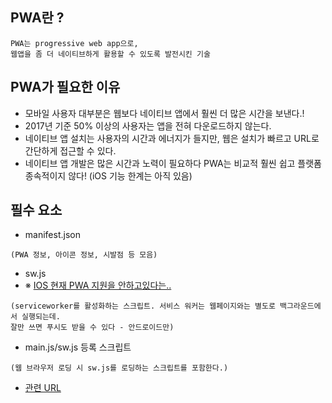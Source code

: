 ## PWA란 ?
```
PWA는 progressive web app으로,
웹앱을 좀 더 네이티브하게 활용할 수 있도록 발전시킨 기술
```

## PWA가 필요한 이유

- 모바일 사용자 대부분은 웹보다 네이티브 앱에서 훨씬 더 많은 시간을 보낸다.!
- 2017년 기준 50% 이상의 사용자는 앱을 전혀 다운로드하지 않는다.
- 네이티브 앱 설치는 사용자의 시간과 에너지가 들지만, 웹은 설치가 빠르고 URL로 간단하게 접근할 수 있다.
- 네이티브 앱 개발은 많은 시간과 노력이 필요하다 PWA는 비교적 훨씬 쉽고 플랫폼 종속적이지 않다! (iOS 기능 한계는 아직 있음)


## 필수 요소
- manifest.json
```
(PWA 정보, 아이콘 정보, 시발점 등 모음)
```
- sw.js
- ※ [IOS 현재 PWA 지원을 안하고있다는..](https://yozm.wishket.com/magazine/detail/537/)
```
(serviceworker를 활성화하는 스크립트. 서비스 워커는 웹페이지와는 별도로 백그라운드에서 실행되는데. 
잘만 쓰면 푸시도 받을 수 있다 - 안드로이드만)
```
- main.js/sw.js 등록 스크립트
```
(웹 브라우저 로딩 시 sw.js를 로딩하는 스크립트를 포함한다.)
```

- [관련 URL](https://velog.io/@csk917work/PWA-%EA%B0%84%EB%8B%A8%ED%95%98%EA%B2%8C-%EB%A7%8C%EB%93%A4%EC%9E%90)
